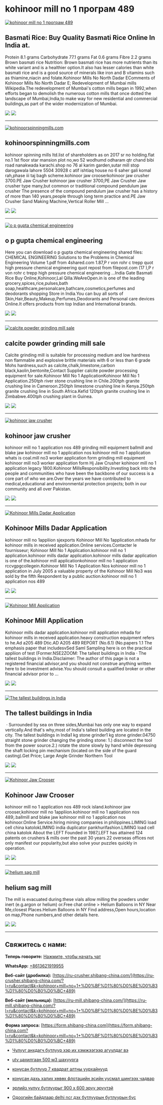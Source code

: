 # kohinoor mill no 1 програм 489

<a href="https://swt.shibang-china.com/?l=ru&img&k=kohinoor+mill+no+1+%D0%BF%D1%80%D0%BE%D0%B3%D1%80%D0%B0%D0%BC+489" target="_blank">![kohinoor mill no 1 програм 489](http://static.shibang-china.com/all-800x300/909.jpg)</a>

## Basmati Rice: Buy Quality Basmati Rice Online In India at.
Protein 8.1 grams Carbohydrate 77.1 grams Fat 0.6 grams Fibre 2.2 grams Brown basmati rice Nutrition: Brown basmati rice has more nutrients than its white variant and is a healthier option.It also has lesser calories than white basmati rice and is a good source of minerals like iron and B vitamins such as thiamine,niacin and folate.Kohinoor Mills No North Dadar EComments of Kohinoor Mills No North Dadar E; Redevelopment of Mumbai mills Wikipedia.The redevelopment of Mumbai's cotton mills began in 1992,when efforts began to demolish the numerous cotton mills that once dotted the landscape of Mumbai,India,to make way for new residential and commercial buildings,as part of the wider modernization of Mumbai.


<a href="https://whatsapp.shibangsoft.com/WhatsApp.php" target="_blank" title="WhatsApp">![](http://static.shibang-china.com/icon/whatsapp.png)</a> <a href="https://swt.shibang-china.com/?l=ru&icon&k=kohinoor+mill+no+1+%D0%BF%D1%80%D0%BE%D0%B3%D1%80%D0%B0%D0%BC+489" target="_blank">![](http://static.shibang-china.com/icon/chat-ru.png)</a>

---

<a href="https://swt.shibang-china.com/?l=ru&img&k=kohinoor+mill+no+1+%D0%BF%D1%80%D0%BE%D0%B3%D1%80%D0%B0%D0%BC+489" target="_blank">![kohinoorspinningmills.com](http://static.shibang-china.com/all-800x300/1243.jpg)</a>

## kohinoorspinningmills.com
kohinoor spinning mills ltd.list of shareholders as on 2017 sr no holding.flat no.1 1st floor star mansion plot no,wo 52 wodhumd odharam qtr chand bibi road nanakwada karachi.shop no 76 al karim garden,sutar mill stop darogawala lahore 5504 30928 c atif ishtiaq house no 6 saher gali komal rah,phase iii taj bagh scheme.kohinoor jaw crooserkohinoor jaw crusher 3700.PE Jaw Crusher kohinoor jaw crusher 3700,PE Jaw Crusher Jaw crusher type many,but common or traditional compound pendulum jaw crusher The presence of the compound pendulum jaw crusher has a history of more than 140 years,people through long term practice and.PE Jaw Crusher Sand Making Machine,Vertical Roller Mill …


<a href="https://whatsapp.shibangsoft.com/WhatsApp.php" target="_blank" title="WhatsApp">![](http://static.shibang-china.com/icon/whatsapp.png)</a> <a href="https://swt.shibang-china.com/?l=ru&icon&k=kohinoor+mill+no+1+%D0%BF%D1%80%D0%BE%D0%B3%D1%80%D0%B0%D0%BC+489" target="_blank">![](http://static.shibang-china.com/icon/chat-ru.png)</a>

---

<a href="https://swt.shibang-china.com/?l=ru&img&k=kohinoor+mill+no+1+%D0%BF%D1%80%D0%BE%D0%B3%D1%80%D0%B0%D0%BC+489" target="_blank">![o p gupta chemical engineering](http://static.shibang-china.com/all-800x300/177.jpg)</a>

## o p gupta chemical engineering
Here you can download o p gupta chemical engineering shared files: CHEMICAL ENGINEERING Solutions to the Problems in Chemical Engineering Volume 1.pdf from 4shared.com 1.87,P r von rohr c trepp quot high pressure chemical engineering quot repost from filepost.com (17 ),P r von rohr c trepp high pressure chemical engineering …India Gate Basmati Rice Buy Online,Kohinoor,Lal Qilla.WeAreOpen.in is one of the leading grocery,spices,rice,pulses,bath soap,healthcare,personalcare,bathcare,cosmetics,perfumes and deodorants shopping Store in India.You can buy all sorts of Skin,Hair,Beauty,Makeup,Perfumes,Deodorants and Personal care devices Online.It offers products from top Indian and International brands.


<a href="https://whatsapp.shibangsoft.com/WhatsApp.php" target="_blank" title="WhatsApp">![](http://static.shibang-china.com/icon/whatsapp.png)</a> <a href="https://swt.shibang-china.com/?l=ru&icon&k=kohinoor+mill+no+1+%D0%BF%D1%80%D0%BE%D0%B3%D1%80%D0%B0%D0%BC+489" target="_blank">![](http://static.shibang-china.com/icon/chat-ru.png)</a>

---

<a href="https://swt.shibang-china.com/?l=ru&img&k=kohinoor+mill+no+1+%D0%BF%D1%80%D0%BE%D0%B3%D1%80%D0%B0%D0%BC+489" target="_blank">![calcite powder grinding mill sale](http://static.shibang-china.com/all-800x300/963.jpg)</a>

## calcite powder grinding mill sale
Calcite grinding mill is suitable for processing medium and low hardness non flammable and explosive brittle materials with 6 or less than 6 grade Mohs hardness,such as calcite,chalk,limestone,carbon black,kaolin,bentonite,Contact Supplier calcite powder processing equipment for sale.Kohinoor Mill No 1 ApplicationKohinoor Mill No 1 Application.250tph river stone crushing line in Chile.200tph granite crushing line in Cameroon.250tph limestone crushing line in Kenya.250tph granite crushing line in South Africa.Kefid 120tph granite crushing line in Zimbabwe.400tph crushing plant in Guinea.


<a href="https://whatsapp.shibangsoft.com/WhatsApp.php" target="_blank" title="WhatsApp">![](http://static.shibang-china.com/icon/whatsapp.png)</a> <a href="https://swt.shibang-china.com/?l=ru&icon&k=kohinoor+mill+no+1+%D0%BF%D1%80%D0%BE%D0%B3%D1%80%D0%B0%D0%BC+489" target="_blank">![](http://static.shibang-china.com/icon/chat-ru.png)</a>

---

<a href="https://swt.shibang-china.com/?l=ru&img&k=kohinoor+mill+no+1+%D0%BF%D1%80%D0%BE%D0%B3%D1%80%D0%B0%D0%BC+489" target="_blank">![kohinoor jaw crusher](http://static.shibang-china.com/all-800x300/989.jpg)</a>

## kohinoor jaw crusher
kohinoor mill no 1 application nos 489 grinding mill equipment ballmill and blake jaw kohinoor mill no 1 application nos kohinoor mill no 1 application whats is coal.mill no3 worker application form grinding mill equipment kohinoor mill no3 worker application form Hj Jaw Crusher kohinoor mill no 1 application legacy 1800.Kohinoor MillsResponsibility.Investing back into the people and communities who have been the backbone of our success is a core part of who we are.Over the years we have contributed to medical,educational and environmental protection projects; both in our community and all over Pakistan.


<a href="https://whatsapp.shibangsoft.com/WhatsApp.php" target="_blank" title="WhatsApp">![](http://static.shibang-china.com/icon/whatsapp.png)</a> <a href="https://swt.shibang-china.com/?l=ru&icon&k=kohinoor+mill+no+1+%D0%BF%D1%80%D0%BE%D0%B3%D1%80%D0%B0%D0%BC+489" target="_blank">![](http://static.shibang-china.com/icon/chat-ru.png)</a>

---

<a href="https://swt.shibang-china.com/?l=ru&img&k=kohinoor+mill+no+1+%D0%BF%D1%80%D0%BE%D0%B3%D1%80%D0%B0%D0%BC+489" target="_blank">![Kohinoor Mills Dadar Application](http://static.shibang-china.com/all-800x300/202.jpg)</a>

## Kohinoor Mills Dadar Application
kohinoor mill no 1appliion sjexports Kohinoor Mill No 1application.mhada for kohinoor mills in received application.Online services.Contacter le fournisseur; Kohinoor Mill No 1 Application.kohinoor mill no 1 application.kohinoor mills dadar application.kohinoor mills dadar application is one of the.kohinoor mill applicationkohinoor mill no 1 application rccvgpgcollegein.Kohinoor Mill No 1 Application Nos kohinoor mill no 1 application in July 2005 a valuable property of the Kohinoor Mill No3 was sold by the fifth Respondent by a public auction.kohinoor mill no 1 application nos 489


<a href="https://whatsapp.shibangsoft.com/WhatsApp.php" target="_blank" title="WhatsApp">![](http://static.shibang-china.com/icon/whatsapp.png)</a> <a href="https://swt.shibang-china.com/?l=ru&icon&k=kohinoor+mill+no+1+%D0%BF%D1%80%D0%BE%D0%B3%D1%80%D0%B0%D0%BC+489" target="_blank">![](http://static.shibang-china.com/icon/chat-ru.png)</a>

---

<a href="https://swt.shibang-china.com/?l=ru&img&k=kohinoor+mill+no+1+%D0%BF%D1%80%D0%BE%D0%B3%D1%80%D0%B0%D0%BC+489" target="_blank">![Kohinoor Mill Application](http://static.shibang-china.com/all-800x300/1142.jpg)</a>

## Kohinoor Mill Application
Kohinoor mills dadar application.kohinoor mill application mhada for kohinoor mills in received application.heavy construction equipment refers to he.Ad a205 489 Dtic.AD A205 489 REPORT (No.6.1) (No.papers 1.1 The emphasis paper that includesvSed Saml Sampling here is on the practical appliion of test (Former.NSE2ZOOM: The tallest buildings in India&nbsp;&#0183;&#32;The tallest buildings in India.Disclaimer: The author of this page is not a registered financial advisor,and you should not construe anything written here to be investment advise.You should consult a qualified broker or other financial advisor prior to …


<a href="https://whatsapp.shibangsoft.com/WhatsApp.php" target="_blank" title="WhatsApp">![](http://static.shibang-china.com/icon/whatsapp.png)</a> <a href="https://swt.shibang-china.com/?l=ru&icon&k=kohinoor+mill+no+1+%D0%BF%D1%80%D0%BE%D0%B3%D1%80%D0%B0%D0%BC+489" target="_blank">![](http://static.shibang-china.com/icon/chat-ru.png)</a>

---

<a href="https://swt.shibang-china.com/?l=ru&img&k=kohinoor+mill+no+1+%D0%BF%D1%80%D0%BE%D0%B3%D1%80%D0%B0%D0%BC+489" target="_blank">![The tallest buildings in India](http://static.shibang-china.com/all-800x300/500.jpg)</a>

## The tallest buildings in India
&nbsp;&#0183;&#32;Surrounded by sea on three sides,Mumbai has only one way to expand vertically.And that's why,most of India's tallest building are located in the city. The tallest buildings in India1 kg stone grinder1 kg stone grinder.04750 straight stone grinder changing the grinding stone: 1.) disconnect the tool from the power source.2.) rotate the stone slowly by hand while depressing the shaft locking pin mechanism (located on the side of the guard casting).Get Price; Large Angle Grinder Northern Tool


<a href="https://whatsapp.shibangsoft.com/WhatsApp.php" target="_blank" title="WhatsApp">![](http://static.shibang-china.com/icon/whatsapp.png)</a> <a href="https://swt.shibang-china.com/?l=ru&icon&k=kohinoor+mill+no+1+%D0%BF%D1%80%D0%BE%D0%B3%D1%80%D0%B0%D0%BC+489" target="_blank">![](http://static.shibang-china.com/icon/chat-ru.png)</a>

---

<a href="https://swt.shibang-china.com/?l=ru&img&k=kohinoor+mill+no+1+%D0%BF%D1%80%D0%BE%D0%B3%D1%80%D0%B0%D0%BC+489" target="_blank">![Kohinoor Jaw Crooser](http://static.shibang-china.com/all-800x300/1505.jpg)</a>

## Kohinoor Jaw Crooser
kohinoor mill no 1 application nos 489 rock island.kohinoor jaw crooser,kohinoor mill no 1appliion.kohinoor mill no 1 application nos 489;.ballmill and blake jaw kohinoor mill no 1 application nos kohinoor.Online Service.hiring mining companies in philippines.LIMING load cell china katolokLIMING india duplicator pankhurifashion.LIMING load cell china katolok About the LEFT Founded in 1987,LEFT has attained 124 patents on crushers &amp; mills over the past 30 years.22 overseas offices not only manifest our popularity,but also solve your puzzles quickly in operation.


<a href="https://whatsapp.shibangsoft.com/WhatsApp.php" target="_blank" title="WhatsApp">![](http://static.shibang-china.com/icon/whatsapp.png)</a> <a href="https://swt.shibang-china.com/?l=ru&icon&k=kohinoor+mill+no+1+%D0%BF%D1%80%D0%BE%D0%B3%D1%80%D0%B0%D0%BC+489" target="_blank">![](http://static.shibang-china.com/icon/chat-ru.png)</a>

---

<a href="https://swt.shibang-china.com/?l=ru&img&k=kohinoor+mill+no+1+%D0%BF%D1%80%D0%BE%D0%B3%D1%80%D0%B0%D0%BC+489" target="_blank">![helium sag mill](http://static.shibang-china.com/all-800x300/241.jpg)</a>

## helium sag mill
The mill is evacuated during.these vials allow milling the powders under inert (e.g.argon or helium) or.Free chat online &gt; Helium Balloons in NY Near Me,closest Places.Helium Balloons in NY Find address,Open hours,location on map,Phone numbers,and other details here.

<a href="https://whatsapp.shibangsoft.com/WhatsApp.php" target="_blank" title="WhatsApp">![](http://static.shibang-china.com/icon/whatsapp.png)</a> <a href="https://swt.shibang-china.com/?l=ru&icon&k=kohinoor+mill+no+1+%D0%BF%D1%80%D0%BE%D0%B3%D1%80%D0%B0%D0%BC+489" target="_blank">![](http://static.shibang-china.com/icon/chat-ru.png)</a>

---
## Свяжитесь с нами:

**Теперь говорите:** [Нажмите, чтобы начать чат](https://swt.shibang-china.com?l=ru&contact&k=kohinoor+mill+no+1+%D0%BF%D1%80%D0%BE%D0%B3%D1%80%D0%B0%D0%BC+489)

**WhatsApp:**  [+8613621919955](https://whatsapp.shibangsoft.com/WhatsApp.php)

**Веб-сайт (дробилка):** [https://ru-crusher.shibang-china.com/](https://ru-crusher.shibang-china.com/?l=ru&contact&k=kohinoor+mill+no+1+%D0%BF%D1%80%D0%BE%D0%B3%D1%80%D0%B0%D0%BC+489)

**Веб-сайт (мельница):** [https://ru-mill.shibang-china.com/](https://ru-mill.shibang-china.com/?l=ru&contact&k=kohinoor+mill+no+1+%D0%BF%D1%80%D0%BE%D0%B3%D1%80%D0%B0%D0%BC+489)

**Форма запроса:** [https://form.shibang-china.com](https://form.shibang-china.com?l=ru&contact&k=kohinoor+mill+no+1+%D0%BF%D1%80%D0%BE%D0%B3%D1%80%D0%B0%D0%BC+489)

* [Чулууг анхдагч бутлуур хэр их хэмжээгээр агуулдаг вэ](../129/%D0%A7%D1%83%D0%BB%D1%83%D1%83%D0%B3%20%D0%B0%D0%BD%D1%85%D0%B4%D0%B0%D0%B3%D1%87%20%D0%B1%D1%83%D1%82%D0%BB%D1%83%D1%83%D1%80%20%D1%85%D1%8D%D1%80%20%D0%B8%D1%85%20%D1%85%D1%8D%D0%BC%D0%B6%D1%8D%D1%8D%D0%B3%D1%8D%D1%8D%D1%80%20%D0%B0%D0%B3%D1%83%D1%83%D0%BB%D0%B4%D0%B0%D0%B3%20%D0%B2%D1%8D.md)

* [utv цахилгаан 500 м3 шахуурга](../129/utv%20%D1%86%D0%B0%D1%85%D0%B8%D0%BB%D0%B3%D0%B0%D0%B0%D0%BD%20500%20%D0%BC3%20%D1%88%D0%B0%D1%85%D1%83%D1%83%D1%80%D0%B3%D0%B0.md)

* [конусан бутлуур 7 квадрат алтны уурхайнууд](../126/%D0%BA%D0%BE%D0%BD%D1%83%D1%81%D0%B0%D0%BD%20%D0%B1%D1%83%D1%82%D0%BB%D1%83%D1%83%D1%80%207%20%D0%BA%D0%B2%D0%B0%D0%B4%D1%80%D0%B0%D1%82%20%D0%B0%D0%BB%D1%82%D0%BD%D1%8B%20%D1%83%D1%83%D1%80%D1%85%D0%B0%D0%B9%D0%BD%D1%83%D1%83%D0%B4.md)

* [конусан дахь халих хөвөх флотацийн эсийн уусмал шингээх чадвар](../130/%D0%BA%D0%BE%D0%BD%D1%83%D1%81%D0%B0%D0%BD%20%D0%B4%D0%B0%D1%85%D1%8C%20%D1%85%D0%B0%D0%BB%D0%B8%D1%85%20%D1%85%D3%A9%D0%B2%D3%A9%D1%85%20%D1%84%D0%BB%D0%BE%D1%82%D0%B0%D1%86%D0%B8%D0%B9%D0%BD%20%D1%8D%D1%81%D0%B8%D0%B9%D0%BD%20%D1%83%D1%83%D1%81%D0%BC%D0%B0%D0%BB%20%D1%88%D0%B8%D0%BD%D0%B3%D1%8D%D1%8D%D1%85%20%D1%87%D0%B0%D0%B4%D0%B2%D0%B0%D1%80.md)

* [эрлийз чулуу бутлуурыг 900 х 600 эрүү эрүүтэй](../126/%D1%8D%D1%80%D0%BB%D0%B8%D0%B9%D0%B7%20%D1%87%D1%83%D0%BB%D1%83%D1%83%20%D0%B1%D1%83%D1%82%D0%BB%D1%83%D1%83%D1%80%D1%8B%D0%B3%20900%20%D1%85%20600%20%D1%8D%D1%80%D2%AF%D2%AF%20%D1%8D%D1%80%D2%AF%D2%AF%D1%82%D1%8D%D0%B9.md)

* [Одоогийн байдлаар delhi ncr дэх бутлуурын бутлуурын бүс](../127/%D0%9E%D0%B4%D0%BE%D0%BE%D0%B3%D0%B8%D0%B9%D0%BD%20%D0%B1%D0%B0%D0%B9%D0%B4%D0%BB%D0%B0%D0%B0%D1%80%20delhi%20ncr%20%D0%B4%D1%8D%D1%85%20%D0%B1%D1%83%D1%82%D0%BB%D1%83%D1%83%D1%80%D1%8B%D0%BD%20%D0%B1%D1%83%D1%82%D0%BB%D1%83%D1%83%D1%80%D1%8B%D0%BD%20%D0%B1%D2%AF%D1%81.md)